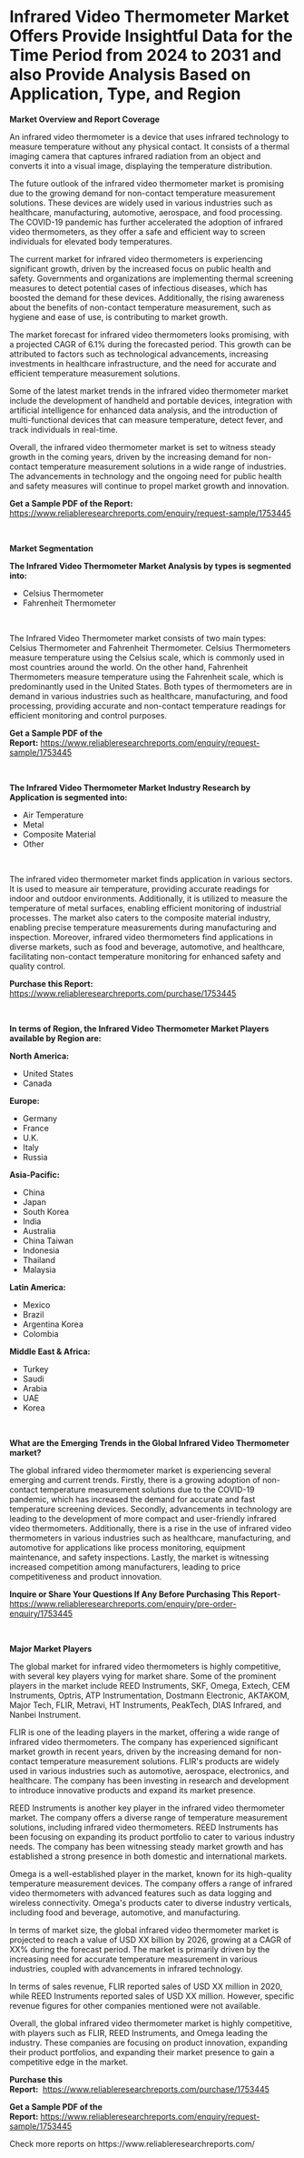 <p><h1>Infrared Video Thermometer Market Offers Provide Insightful Data for the Time Period from 2024 to 2031 and also Provide Analysis Based on Application, Type, and Region</h1></p><p><strong>Market Overview and Report Coverage</strong></p>
<p><p>An infrared video thermometer is a device that uses infrared technology to measure temperature without any physical contact. It consists of a thermal imaging camera that captures infrared radiation from an object and converts it into a visual image, displaying the temperature distribution.</p><p>The future outlook of the infrared video thermometer market is promising due to the growing demand for non-contact temperature measurement solutions. These devices are widely used in various industries such as healthcare, manufacturing, automotive, aerospace, and food processing. The COVID-19 pandemic has further accelerated the adoption of infrared video thermometers, as they offer a safe and efficient way to screen individuals for elevated body temperatures.</p><p>The current market for infrared video thermometers is experiencing significant growth, driven by the increased focus on public health and safety. Governments and organizations are implementing thermal screening measures to detect potential cases of infectious diseases, which has boosted the demand for these devices. Additionally, the rising awareness about the benefits of non-contact temperature measurement, such as hygiene and ease of use, is contributing to market growth.</p><p>The market forecast for infrared video thermometers looks promising, with a projected CAGR of 6.1% during the forecasted period. This growth can be attributed to factors such as technological advancements, increasing investments in healthcare infrastructure, and the need for accurate and efficient temperature measurement solutions.</p><p>Some of the latest market trends in the infrared video thermometer market include the development of handheld and portable devices, integration with artificial intelligence for enhanced data analysis, and the introduction of multi-functional devices that can measure temperature, detect fever, and track individuals in real-time.</p><p>Overall, the infrared video thermometer market is set to witness steady growth in the coming years, driven by the increasing demand for non-contact temperature measurement solutions in a wide range of industries. The advancements in technology and the ongoing need for public health and safety measures will continue to propel market growth and innovation.</p></p>
<p><strong>Get a Sample PDF of the Report:</strong> <a href="https://www.reliableresearchreports.com/enquiry/request-sample/1753445">https://www.reliableresearchreports.com/enquiry/request-sample/1753445</a></p>
<p>&nbsp;</p>
<p><strong>Market Segmentation</strong></p>
<p><strong>The Infrared Video Thermometer Market Analysis by types is segmented into:</strong></p>
<p><ul><li>Celsius Thermometer</li><li>Fahrenheit Thermometer</li></ul></p>
<p>&nbsp;</p>
<p><p>The Infrared Video Thermometer market consists of two main types: Celsius Thermometer and Fahrenheit Thermometer. Celsius Thermometers measure temperature using the Celsius scale, which is commonly used in most countries around the world. On the other hand, Fahrenheit Thermometers measure temperature using the Fahrenheit scale, which is predominantly used in the United States. Both types of thermometers are in demand in various industries such as healthcare, manufacturing, and food processing, providing accurate and non-contact temperature readings for efficient monitoring and control purposes.</p></p>
<p><strong>Get a Sample PDF of the Report:</strong>&nbsp;<a href="https://www.reliableresearchreports.com/enquiry/request-sample/1753445">https://www.reliableresearchreports.com/enquiry/request-sample/1753445</a></p>
<p>&nbsp;</p>
<p><strong>The Infrared Video Thermometer Market Industry Research by Application is segmented into:</strong></p>
<p><ul><li>Air Temperature</li><li>Metal</li><li>Composite Material</li><li>Other</li></ul></p>
<p>&nbsp;</p>
<p><p>The infrared video thermometer market finds application in various sectors. It is used to measure air temperature, providing accurate readings for indoor and outdoor environments. Additionally, it is utilized to measure the temperature of metal surfaces, enabling efficient monitoring of industrial processes. The market also caters to the composite material industry, enabling precise temperature measurements during manufacturing and inspection. Moreover, infrared video thermometers find applications in diverse markets, such as food and beverage, automotive, and healthcare, facilitating non-contact temperature monitoring for enhanced safety and quality control.</p></p>
<p><strong>Purchase this Report:</strong>&nbsp; <a href="https://www.reliableresearchreports.com/purchase/1753445">https://www.reliableresearchreports.com/purchase/1753445</a></p>
<p>&nbsp;</p>
<p><strong>In terms of Region, the Infrared Video Thermometer Market Players available by Region are:</strong></p>
<p>
    <p> <strong> North America: </strong>
        <ul>
            <li>United States</li>
            <li>Canada</li>
        </ul>
        </p> 
    <p> <strong> Europe: </strong>
        <ul>
            <li>Germany</li>
            <li>France</li>
            <li>U.K.</li>
            <li>Italy</li>
            <li>Russia</li>
        </ul>
        </p> 
    <p> <strong> Asia-Pacific: </strong>
        <ul>
            <li>China</li>
            <li>Japan</li>
            <li>South Korea</li>
            <li>India</li>
            <li>Australia</li>
            <li>China Taiwan</li>
            <li>Indonesia</li>
            <li>Thailand</li>
            <li>Malaysia</li>
        </ul>
        </p> 
    <p> <strong> Latin America: </strong>
        <ul>
            <li>Mexico</li>
            <li>Brazil</li>
            <li>Argentina Korea</li>
            <li>Colombia</li>
        </ul>
        </p> 
    <p> <strong> Middle East & Africa: </strong>
        <ul>
            <li>Turkey</li>
            <li>Saudi</li>
            <li>Arabia</li>
            <li>UAE</li>
            <li>Korea</li>
        </ul>
    </p>
    </p>
<p>&nbsp;</p>
<p><strong>What are the Emerging Trends in the Global Infrared Video Thermometer market?</strong></p>
<p><p>The global infrared video thermometer market is experiencing several emerging and current trends. Firstly, there is a growing adoption of non-contact temperature measurement solutions due to the COVID-19 pandemic, which has increased the demand for accurate and fast temperature screening devices. Secondly, advancements in technology are leading to the development of more compact and user-friendly infrared video thermometers. Additionally, there is a rise in the use of infrared video thermometers in various industries such as healthcare, manufacturing, and automotive for applications like process monitoring, equipment maintenance, and safety inspections. Lastly, the market is witnessing increased competition among manufacturers, leading to price competitiveness and product innovation.</p></p>
<p><strong>Inquire or Share Your Questions If Any Before Purchasing This Report</strong>- <a href="https://www.reliableresearchreports.com/enquiry/pre-order-enquiry/1753445">https://www.reliableresearchreports.com/enquiry/pre-order-enquiry/1753445</a></p>
<p>&nbsp;</p>
<p><strong>Major Market Players</strong></p>
<p><p>The global market for infrared video thermometers is highly competitive, with several key players vying for market share. Some of the prominent players in the market include REED Instruments, SKF, Omega, Extech, CEM Instruments, Optris, ATP Instrumentation, Dostmann Electronic, AKTAKOM, Major Tech, FLIR, Metravi, HT Instruments, PeakTech, DIAS Infrared, and Nanbei Instrument.</p><p>FLIR is one of the leading players in the market, offering a wide range of infrared video thermometers. The company has experienced significant market growth in recent years, driven by the increasing demand for non-contact temperature measurement solutions. FLIR's products are widely used in various industries such as automotive, aerospace, electronics, and healthcare. The company has been investing in research and development to introduce innovative products and expand its market presence.</p><p>REED Instruments is another key player in the infrared video thermometer market. The company offers a diverse range of temperature measurement solutions, including infrared video thermometers. REED Instruments has been focusing on expanding its product portfolio to cater to various industry needs. The company has been witnessing steady market growth and has established a strong presence in both domestic and international markets.</p><p>Omega is a well-established player in the market, known for its high-quality temperature measurement devices. The company offers a range of infrared video thermometers with advanced features such as data logging and wireless connectivity. Omega's products cater to diverse industry verticals, including food and beverage, automotive, and manufacturing.</p><p>In terms of market size, the global infrared video thermometer market is projected to reach a value of USD XX billion by 2026, growing at a CAGR of XX% during the forecast period. The market is primarily driven by the increasing need for accurate temperature measurement in various industries, coupled with advancements in infrared technology.</p><p>In terms of sales revenue, FLIR reported sales of USD XX million in 2020, while REED Instruments reported sales of USD XX million. However, specific revenue figures for other companies mentioned were not available.</p><p>Overall, the global infrared video thermometer market is highly competitive, with players such as FLIR, REED Instruments, and Omega leading the industry. These companies are focusing on product innovation, expanding their product portfolios, and expanding their market presence to gain a competitive edge in the market.</p></p>
<p><strong>Purchase this Report:</strong>&nbsp;&nbsp;<a href="https://www.reliableresearchreports.com/purchase/1753445">https://www.reliableresearchreports.com/purchase/1753445</a></p>
<p></p>
<p><strong>Get a Sample PDF of the Report:</strong>&nbsp;<a href="https://www.reliableresearchreports.com/enquiry/request-sample/1753445">https://www.reliableresearchreports.com/enquiry/request-sample/1753445</a></p>
<p>Check more reports on https://www.reliableresearchreports.com/</p>